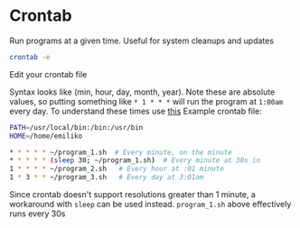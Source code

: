 # Crontab
Run programs at a given time. Useful for system cleanups and updates

```bash
crontab -e
```

Edit your crontab file

Syntax looks like (min, hour, day, month, year). Note these are absolute values,
so putting something like `* 1 * * *` will run the program at `1:00am` every
day. To understand these times use [this](https://crontab.guru/) Example crontab
file:

```bash
PATH=/usr/local/bin:/bin:/usr/bin
HOME=/home/emiliko

* * * * * ~/program_1.sh  # Every minute, on the minute
* * * * * (sleep 30; ~/program_1.sh)  # Every minute at 30s in
1 * * * * ~/program_2.sh   # Every hour at :01 minute
1 * 3 * * ~/program_3.sh   # Every day at 3:01am
```

Since crontab doesn't support resolutions greater than 1 minute, a workaround
with `sleep` can be used instead. `program_1.sh` above effectively runs every
30s
